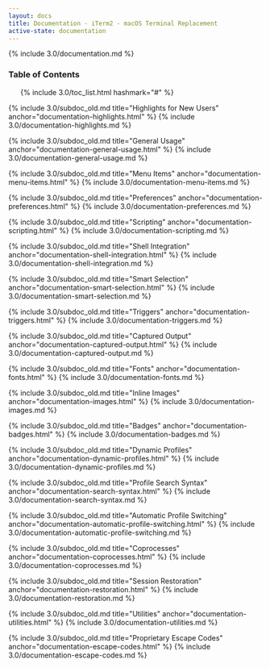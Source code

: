 ```yaml
---
layout: docs
title: Documentation - iTerm2 - macOS Terminal Replacement
active-state: documentation
---
```

{% include 3.0/documentation.md %}

### Table of Contents
<UL>
{% include 3.0/toc_list.html hashmark="#" %}
</UL>

{% include 3.0/subdoc_old.md title="Highlights for New Users" anchor="documentation-highlights.html" %}
{% include 3.0/documentation-highlights.md %}

{% include 3.0/subdoc_old.md title="General Usage" anchor="documentation-general-usage.html" %}
{% include 3.0/documentation-general-usage.md %}

{% include 3.0/subdoc_old.md title="Menu Items" anchor="documentation-menu-items.html" %}
{% include 3.0/documentation-menu-items.md %}

{% include 3.0/subdoc_old.md title="Preferences" anchor="documentation-preferences.html" %}
{% include 3.0/documentation-preferences.md %}

{% include 3.0/subdoc_old.md title="Scripting" anchor="documentation-scripting.html" %}
{% include 3.0/documentation-scripting.md %}

{% include 3.0/subdoc_old.md title="Shell Integration" anchor="documentation-shell-integration.html" %}
{% include 3.0/documentation-shell-integration.md %}

{% include 3.0/subdoc_old.md title="Smart Selection" anchor="documentation-smart-selection.html" %}
{% include 3.0/documentation-smart-selection.md %}

{% include 3.0/subdoc_old.md title="Triggers" anchor="documentation-triggers.html" %}
{% include 3.0/documentation-triggers.md %}

{% include 3.0/subdoc_old.md title="Captured Output" anchor="documentation-captured-output.html" %}
{% include 3.0/documentation-captured-output.md %}

{% include 3.0/subdoc_old.md title="Fonts" anchor="documentation-fonts.html" %}
{% include 3.0/documentation-fonts.md %}

{% include 3.0/subdoc_old.md title="Inline Images" anchor="documentation-images.html" %}
{% include 3.0/documentation-images.md %}

{% include 3.0/subdoc_old.md title="Badges" anchor="documentation-badges.html" %}
{% include 3.0/documentation-badges.md %}

{% include 3.0/subdoc_old.md title="Dynamic Profiles" anchor="documentation-dynamic-profiles.html" %}
{% include 3.0/documentation-dynamic-profiles.md %}

{% include 3.0/subdoc_old.md title="Profile Search Syntax" anchor="documentation-search-syntax.html" %}
{% include 3.0/documentation-search-syntax.md %}

{% include 3.0/subdoc_old.md title="Automatic Profile Switching" anchor="documentation-automatic-profile-switching.html" %}
{% include 3.0/documentation-automatic-profile-switching.md %}

{% include 3.0/subdoc_old.md title="Coprocesses" anchor="documentation-coprocesses.html" %}
{% include 3.0/documentation-coprocesses.md %}

{% include 3.0/subdoc_old.md title="Session Restoration" anchor="documentation-restoration.html" %}
{% include 3.0/documentation-restoration.md %}

{% include 3.0/subdoc_old.md title="Utilities" anchor="documentation-utilities.html" %}
{% include 3.0/documentation-utilities.md %}

{% include 3.0/subdoc_old.md title="Proprietary Escape Codes" anchor="documentation-escape-codes.html" %}
{% include 3.0/documentation-escape-codes.md %}
